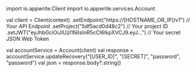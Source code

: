 import io.appwrite.Client
import io.appwrite.services.Account

val client = Client(context)
  .setEndpoint("https://[HOSTNAME_OR_IP]/v1") // Your API Endpoint
  .setProject("5df5acd0d48c2") // Your project ID
  .setJWT("eyJhbGciOiJIUzI1NiIsInR5cCI6IkpXVCJ9.eyJ...") // Your secret JSON Web Token

val accountService = Account(client)
val response = accountService.updateRecovery("[USER_ID]", "[SECRET]", "password", "password")
val json = response.body?.string()